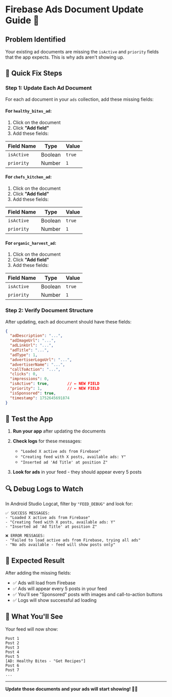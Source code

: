 # Firebase Ads Document Update Guide 🔧

## Problem Identified
Your existing ad documents are missing the `isActive` and `priority` fields that the app expects. This is why ads aren't showing up.

## 🔧 Quick Fix Steps

### Step 1: Update Each Ad Document
For each ad document in your `ads` collection, add these missing fields:

#### For `healthy_bites_ad`:
1. Click on the document
2. Click **"Add field"**
3. Add these fields:

| Field Name | Type | Value |
|------------|------|-------|
| `isActive` | Boolean | `true` |
| `priority` | Number | `1` |

#### For `chefs_kitchen_ad`:
1. Click on the document
2. Click **"Add field"**
3. Add these fields:

| Field Name | Type | Value |
|------------|------|-------|
| `isActive` | Boolean | `true` |
| `priority` | Number | `1` |

#### For `organic_harvest_ad`:
1. Click on the document
2. Click **"Add field"**
3. Add these fields:

| Field Name | Type | Value |
|------------|------|-------|
| `isActive` | Boolean | `true` |
| `priority` | Number | `1` |

### Step 2: Verify Document Structure
After updating, each ad document should have these fields:

```json
{
  "adDescription": "...",
  "adImageUrl": "...",
  "adLinkUrl": "...",
  "adTitle": "...",
  "adType": 1,
  "advertiserLogoUrl": "...",
  "advertiserName": "...",
  "callToAction": "...",
  "clicks": 0,
  "impressions": 0,
  "isActive": true,        // ← NEW FIELD
  "priority": 1,           // ← NEW FIELD
  "isSponsored": true,
  "timestamp": 1752645691874
}
```

## 🚀 Test the App

1. **Run your app** after updating the documents
2. **Check logs** for these messages:
   - `"Loaded X active ads from Firebase"`
   - `"Creating feed with X posts, available ads: Y"`
   - `"Inserted ad 'Ad Title' at position Z"`

3. **Look for ads** in your feed - they should appear every 5 posts

## 🔍 Debug Logs to Watch

In Android Studio Logcat, filter by `"FEED_DEBUG"` and look for:

```
✅ SUCCESS MESSAGES:
- "Loaded X active ads from Firebase"
- "Creating feed with X posts, available ads: Y"
- "Inserted ad 'Ad Title' at position Z"

❌ ERROR MESSAGES:
- "Failed to load active ads from Firebase, trying all ads"
- "No ads available - feed will show posts only"
```

## 🎯 Expected Result

After adding the missing fields:
- ✅ Ads will load from Firebase
- ✅ Ads will appear every 5 posts in your feed
- ✅ You'll see "Sponsored" posts with images and call-to-action buttons
- ✅ Logs will show successful ad loading

## 📱 What You'll See

Your feed will now show:
```
Post 1
Post 2  
Post 3
Post 4
Post 5
[AD: Healthy Bites - "Get Recipes"]
Post 6
Post 7
...
```

---

**Update those documents and your ads will start showing! 🎉📱** 
